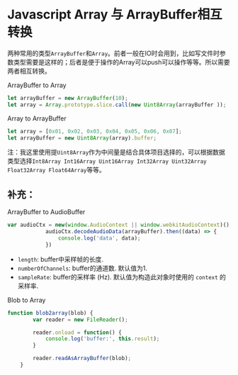 # Javascript Array 与 ArrayBuffer相互转换

两种常用的类型`ArrayBuffer`和`Array`。前者一般在IO时会用到，比如写文件时参数类型需要是这样的；后者是便于操作的Array可以push可以操作等等。所以需要两者相互转换。

ArrayBuffer to Array

```javascript
let arrayBuffer = new ArrayBuffer(10);
let array = Array.prototype.slice.call(new Uint8Array(arrayBuffer ));
```

Array to ArrayBuffer

```javascript
let array = [0x01, 0x02, 0x03, 0x04, 0x05, 0x06, 0x07];
let arrayBuffer = new Uint8Array(array).buffer;
```

注：我这里使用提`Uint8Array`作为中间量是结合具体项目选择的，可以根据数据类型选择`Int8Array Int16Array Uint16Array Int32Array Uint32Array Float32Array Float64Array`等等。

## 补充：

ArrayBuffer to AudioBuffer

```javascript
var audioCtx = new(window.AudioContext || window.webkitAudioContext)();
            audioCtx.decodeAudioData(arrayBuffer).then((data) => {
                console.log('data', data);
            })
```

- `length`: buffer中采样帧的长度.
- `numberOfChannels`: buffer的通道数. 默认值为1. 
- `sampleRate`: buffer的采样率 (Hz). 默认值为构造此对象时使用的 `context` 的采样率.

Blob to Array

```javascript
function blob2array(blob) {
        var reader = new FileReader();

        reader.onload = function() {
            console.log('buffer:', this.result);
        }

        reader.readAsArrayBuffer(blob);
    }
```

